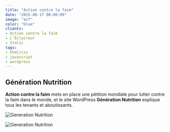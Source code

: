 ```yaml
---
title: "Action contre la faim"
date: "2015-08-17 00:00:00"
image: "acf"
color: "blue"
clients:
- Action contre la faim
- L’Éclaireur
- Italic
tags:
- html/css
- javascript
- wordpress
---
```


## Génération Nutrition

**Action contre la faim** mets en place une pétition mondiale pour lutter contre la faim dans le monde, et le site WordPress **Génération Nutrition** explique tous les tenants et aboutissants.

![Generation Nutrition](https://images.emmanuelbeziat.com/generation-nutrition-1.jpg)

![Generation Nutrition](https://images.emmanuelbeziat.com/generation-nutrition-2.jpg)
